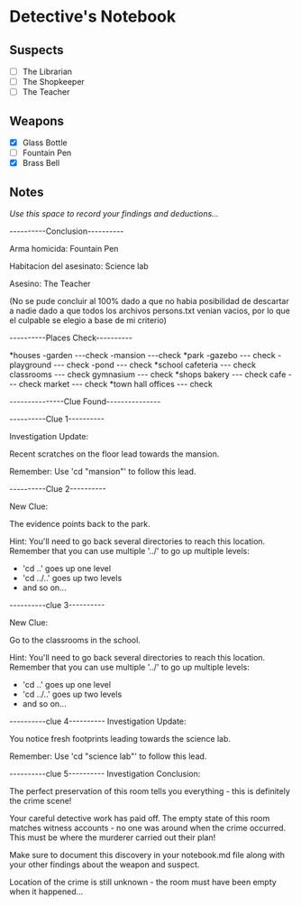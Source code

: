 # Detective's Notebook

## Suspects
- [ ] The Librarian
- [ ] The Shopkeeper
- [ ] The Teacher

## Weapons
- [X] Glass Bottle
- [ ] Fountain Pen
- [X] Brass Bell

## Notes
*Use this space to record your findings and deductions...*

----------Conclusion----------

Arma homicida: Fountain Pen

Habitacion del asesinato: Science lab

Asesino: The Teacher

(No se pude concluir al 100% dado a que no habia posibilidad de descartar a nadie
dado a que todos los archivos persons.txt venian vacios, por lo que el culpable 
se elegio a base de mi criterio)

----------Places Check----------

*houses
	-garden ---check
	-mansion ---check
*park
	-gazebo --- check
	-playground --- check
	-pond --- check
*school
	cafeteria --- check
	classrooms --- check
	gymnasium --- check
*shops
	bakery --- check
	cafe --- check
	market --- check
*town hall
	offices --- check

---------------Clue Found---------------

----------Clue 1----------

Investigation Update:

Recent scratches on the floor lead towards the mansion.

Remember: Use 'cd "mansion"' to follow this lead.

----------Clue 2----------

New Clue:

The evidence points back to the park.

Hint: You'll need to go back several directories to reach this location.
Remember that you can use multiple '../' to go up multiple levels:
- 'cd ..'    goes up one level
- 'cd ../..' goes up two levels
- and so on...

----------clue 3----------

New Clue:

Go to the classrooms in the school.

Hint: You'll need to go back several directories to reach this location.
Remember that you can use multiple '../' to go up multiple levels:
- 'cd ..'    goes up one level
- 'cd ../..' goes up two levels
- and so on...

----------clue 4----------
Investigation Update:

You notice fresh footprints leading towards the science lab.

Remember: Use 'cd "science lab"' to follow this lead.

----------clue 5----------
Investigation Conclusion:

The perfect preservation of this room tells you everything - this is definitely the crime scene!

Your careful detective work has paid off. The empty state of this room matches
witness accounts - no one was around when the crime occurred. This must be
where the murderer carried out their plan!

Make sure to document this discovery in your notebook.md file along with your
other findings about the weapon and suspect.



Location of the crime is still unknown - the room must have been empty when it happened...
